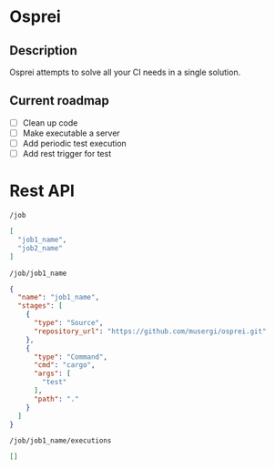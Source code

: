 # Osprei

## Description

Osprei attempts to solve all your CI needs in a single solution.

## Current roadmap

- [ ] Clean up code
- [ ] Make executable a server
- [ ] Add periodic test execution
- [ ] Add rest trigger for test

# Rest API

```
/job
```
  
```json
[
  "job1_name",
  "job2_name"
]
```

```
/job/job1_name
```
```json
{
  "name": "job1_name",
  "stages": [
    {
      "type": "Source",
      "repository_url": "https://github.com/musergi/osprei.git"
    },
    {
      "type": "Command",
      "cmd": "cargo",
      "args": [
        "test"
      ],
      "path": "."
    }
  ]
}
```


```
/job/job1_name/executions
```
```json
[]
```
